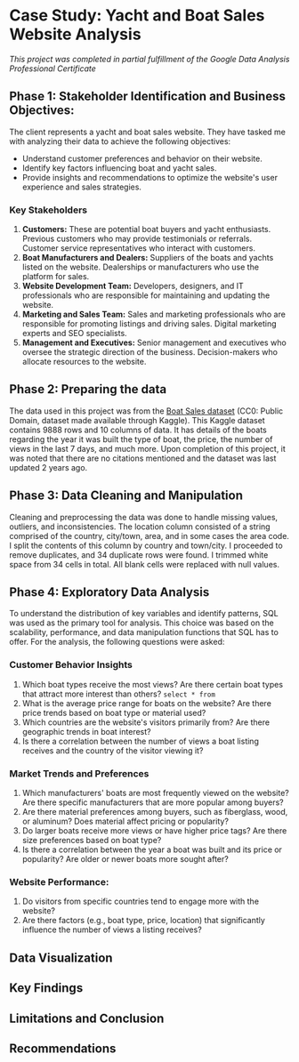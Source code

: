 # Case Study: Yacht and Boat Sales Website Analysis
*This project was completed in partial fulfillment of the Google Data Analysis Professional Certificate*

## Phase 1: Stakeholder Identification and Business Objectives:
The client represents a yacht and boat sales website. They have tasked me with analyzing their data to achieve the following objectives:

* Understand customer preferences and behavior on their website.
* Identify key factors influencing boat and yacht sales.
* Provide insights and recommendations to optimize the website's user experience and sales strategies.

### Key Stakeholders
1. **Customers:** These are potential boat buyers and yacht enthusiasts. Previous customers who may provide testimonials or referrals. Customer service representatives who interact with customers.
2. **Boat Manufacturers and Dealers:** Suppliers of the boats and yachts listed on the website. Dealerships or manufacturers who use the platform for sales.
3. **Website Development Team:** Developers, designers, and IT professionals who are responsible for maintaining and updating the website.
4. **Marketing and Sales Team:** Sales and marketing professionals who are responsible for promoting listings and driving sales. Digital marketing experts and SEO specialists.
5. **Management and Executives:** Senior management and executives who oversee the strategic direction of the business. Decision-makers who allocate resources to the website.

## Phase 2: Preparing the data
  The data used in this project was from the [Boat Sales dataset](https://www.kaggle.com/datasets/karthikbhandary2/boat-sales) (CC0: Public Domain, dataset made available through Kaggle). This Kaggle dataset contains 9888 rows and 10 columns of data. It has details of the boats regarding the year it was built the type of boat, the price, the number of views in the last 7 days, and much more. Upon completion of this project, it was noted that there are no citations mentioned and the dataset was last updated 2 years ago. 

## Phase 3: Data Cleaning and Manipulation
Cleaning and preprocessing the data was done to handle missing values, outliers, and inconsistencies. The location column consisted of a string comprised of the country, city/town, area, and in some cases the area code. I split the contents of this column by country and town/city. 
I proceeded to remove duplicates, and 34 duplicate rows were found. I trimmed white space from 34 cells in total. All blank cells were replaced with null values.

## Phase 4: Exploratory Data Analysis
To understand the distribution of key variables and identify patterns, SQL was used as the primary tool for analysis. This choice was based on the scalability, performance, and data manipulation functions that SQL has to offer. For the analysis, the following questions were asked:

### Customer Behavior Insights
1. Which boat types receive the most views? Are there certain boat types that attract more interest than others?
   `` select * from  ``
3. What is the average price range for boats on the website? Are there price trends based on boat type or material used?
4. Which countries are the website's visitors primarily from? Are there geographic trends in boat interest?
5. Is there a correlation between the number of views a boat listing receives and the country of the visitor viewing it?

### Market Trends and Preferences
1. Which manufacturers' boats are most frequently viewed on the website? Are there specific manufacturers that are more popular among buyers?
2. Are there material preferences among buyers, such as fiberglass, wood, or aluminum? Does material affect pricing or popularity?
3. Do larger boats receive more views or have higher price tags? Are there size preferences based on boat type?
4. Is there a correlation between the year a boat was built and its price or popularity? Are older or newer boats more sought after?

### Website Performance:
1. Do visitors from specific countries tend to engage more with the website?
2. Are there factors (e.g., boat type, price, location) that significantly influence the number of views a listing receives?

## Data Visualization
## Key Findings
## Limitations and Conclusion
## Recommendations


